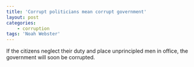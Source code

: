 ```yaml
---
title: 'Corrupt politicians mean corrupt government'
layout: post
categories:
    - corruption
tags: 'Noah Webster'
---
```


If the citizens neglect their duty and place unprincipled men in office, the government will soon be corrupted.